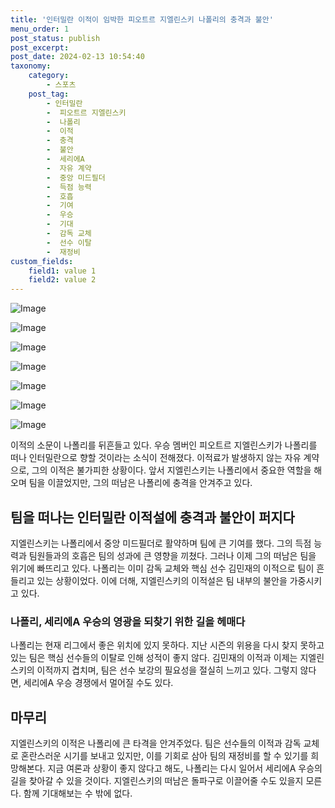 ```yaml
---
title: '인터밀란 이적이 임박한 피오트르 지엘린스키 나폴리의 충격과 불안'
menu_order: 1
post_status: publish
post_excerpt: 
post_date: 2024-02-13 10:54:40
taxonomy:
    category:
        - 스포츠
    post_tag:
        - 인터밀란
        -  피오트르 지엘린스키
        -  나폴리
        -  이적
        -  충격
        -  불안
        -  세리에A
        -  자유 계약
        -  중앙 미드필더
        -  득점 능력
        -  호흡
        -  기여
        -  우승
        -  기대
        -  감독 교체
        -  선수 이탈
        -  재정비
custom_fields:
    field1: value 1
    field2: value 2
---
```


![Image](https://imgnews.pstatic.net/image/477/2024/02/13/0000473268_001_20240213083803771.jpeg?type=w647)

![Image](https://imgnews.pstatic.net/image/477/2024/02/13/0000473268_002_20240213083803808.jpg?type=w647)

![Image](https://imgnews.pstatic.net/image/477/2024/02/13/0000473268_003_20240213083803854.jpg?type=w647)

![Image](https://imgnews.pstatic.net/image/477/2024/02/13/0000473268_004_20240213083803904.jpg?type=w647)

![Image](https://imgnews.pstatic.net/image/477/2024/02/13/0000473268_005_20240213083803947.jpg?type=w647)

![Image](https://imgnews.pstatic.net/image/477/2024/02/13/0000473268_006_20240213083804005.jpg?type=w647)

![Image](https://imgnews.pstatic.net/image/477/2024/02/13/0000473268_007_20240213083804056.jpg?type=w647)

이적의 소문이 나폴리를 뒤흔들고 있다. 우승 멤버인 피오트르 지엘린스키가 나폴리를 떠나 인터밀란으로 향할 것이라는 소식이 전해졌다. 이적료가 발생하지 않는 자유 계약으로, 그의 이적은 불가피한 상황이다. 앞서 지엘린스키는 나폴리에서 중요한 역할을 해오며 팀을 이끌었지만, 그의 떠남은 나폴리에 충격을 안겨주고 있다.
## 팀을 떠나는 인터밀란 이적설에 충격과 불안이 퍼지다
지엘린스키는 나폴리에서 중앙 미드필더로 활약하며 팀에 큰 기여를 했다. 그의 득점 능력과 팀원들과의 호흡은 팀의 성과에 큰 영향을 끼쳤다. 그러나 이제 그의 떠남은 팀을 위기에 빠뜨리고 있다. 나폴리는 이미 감독 교체와 핵심 선수 김민재의 이적으로 팀이 흔들리고 있는 상황이었다. 이에 더해, 지엘린스키의 이적설은 팀 내부의 불안을 가중시키고 있다.
### 나폴리, 세리에A 우승의 영광을 되찾기 위한 길을 헤매다
나폴리는 현재 리그에서 좋은 위치에 있지 못하다. 지난 시즌의 위용을 다시 찾지 못하고 있는 팀은 핵심 선수들의 이탈로 인해 성적이 좋지 않다. 김민재의 이적과 이제는 지엘린스키의 이적까지 겹치며, 팀은 선수 보강의 필요성을 절실히 느끼고 있다. 그렇지 않다면, 세리에A 우승 경쟁에서 멀어질 수도 있다.
## 마무리
지엘린스키의 이적은 나폴리에 큰 타격을 안겨주었다. 팀은 선수들의 이적과 감독 교체로 혼란스러운 시기를 보내고 있지만, 이를 기회로 삼아 팀의 재정비를 할 수 있기를 희망해본다. 지금 여론과 상황이 좋지 않다고 해도, 나폴리는 다시 일어서 세리에A 우승의 길을 찾아갈 수 있을 것이다. 지엘린스키의 떠남은 돌파구로 이끌어줄 수도 있을지 모른다. 함께 기대해보는 수 밖에 없다.

